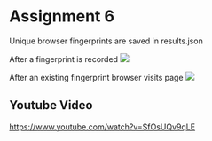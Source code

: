 # Assignment 6
Unique browser fingerprints are saved in results.json

After a fingerprint is recorded
![](https://github.com/MylesTillman495/cs595-s21/blob/main/assignments/Tillman/6/images/fingerprint_recorded.png)

After an existing fingerprint browser visits page
![](https://github.com/MylesTillman495/cs595-s21/blob/main/assignments/Tillman/6/images/fingerprint_revisited.png)


## Youtube Video
https://www.youtube.com/watch?v=SfOsUQv9qLE